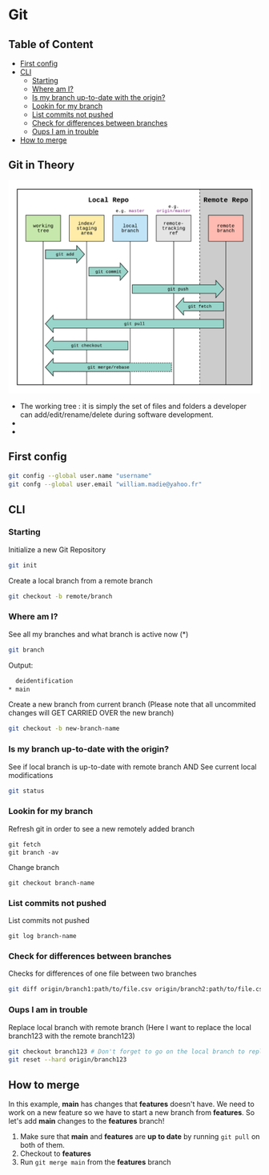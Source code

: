# Git
## Table of Content

- [First config](#first-config)
- [CLI](#cli)
  - [Starting](#starting)
  - [Where am I?](#where-am-i)
  - [Is my branch up-to-date with the origin?](#is-my-branch-up-to-date-with-the-origin)
  - [Lookin for my branch](#lookin-for-my-branch)
  - [List commits not pushed](#list-commits-not-pushed)
  - [Check for differences between branches](#check-for-differences-between-branches)
  - [Oups I am in trouble](#oups-i-am-in-trouble)
- [How to merge](#how-to-merge)

## Git in Theory

![git-workflow-diagram](/git/resources/git-workflow.png)

- The working tree : it is simply the set of files and folders a developer can add/edit/rename/delete during software development.
- 
- 
## First config

```bash
git config --global user.name "username"
git confg --global user.email "william.madie@yahoo.fr"
```

## CLI

### Starting

Initialize a new Git Repository
```bash
git init
```

Create a local branch from a remote branch
```bash
git checkout -b remote/branch
```

### Where am I?

See all my branches and what branch is active now (*)
```bash
git branch
```
Output:
```bash
  deidentification
* main
```

Create a new branch from current branch
(Please note that all uncommited changes will GET CARRIED OVER the new branch)
```bash
git checkout -b new-branch-name
```

### Is my branch up-to-date with the origin?

See if local branch is up-to-date with remote branch AND See current
local modifications
```bash
git status
```

### Lookin for my branch

Refresh git in order to see a new remotely added branch
```
git fetch
git branch -av
```

Change branch
```
git checkout branch-name
```

### List commits not pushed

List commits not pushed
```
git log branch-name
```

### Check for differences between branches

Checks for differences of one file between two branches
```bash
git diff origin/branch1:path/to/file.csv origin/branch2:path/to/file.csv
```

### Oups I am in trouble

Replace local branch with remote branch
(Here I want to replace the local branch123 with the remote branch123)
```bash
git checkout branch123 # Don't forget to go on the local branch to replace before reset
git reset --hard origin/branch123
```

## How to merge

In this example, **main** has changes that **features** doesn't have. We need to work on a new feature so we have to start a new branch from **features**. So let's add **main** changes to the **features** branch!

1. Make sure that **main** and **features** are **up to date** by running `git pull` on both of them.
2. Checkout to **features**
3. Run `git merge main` from the **features** branch

